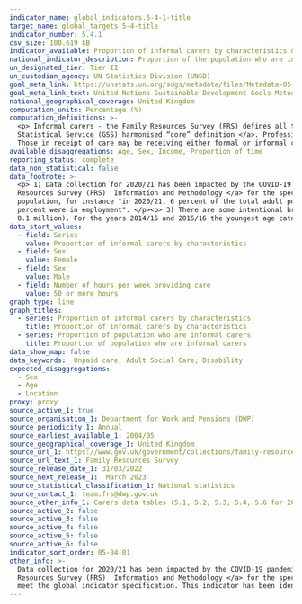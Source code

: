 ```yaml
---
indicator_name: global_indicators.5-4-1-title
target_name: global_targets.5-4-title
indicator_number: 5.4.1
csv_size: 100.619 kB
indicator_available: Proportion of informal carers by characteristics & proportion of the population who are informal carers
national_indicator_description: Proportion of the population who are informal carers, by proportion of time per day on informal care care, age and sex. Proportion of those who provide informal care, by employment status, weekly income and hours caring per week.
un_designated_tier: Tier II
un_custodian_agency: UN Statistics Division (UNSD)
goal_meta_link: https://unstats.un.org/sdgs/metadata/files/Metadata-05-04-01.pdf
goal_meta_link_text: United Nations Sustainable Development Goals Metadata (PDF 337 KB)
national_geographical_coverage: United Kingdom
computation_units: Percentage (%)
computation_definitions: >-
  <p> Informal carers - the Family Resources Survey (FRS) defines all those giving help on an informal basis (that is, not as part of a paid job) as informal carers.  This definition is consistent with the <a href="https://gss.civilservice.gov.uk/policy-store/unpaid-care/"> Government
  Statistical Service (GSS) harmonised “core” definition </a>. Professional carers can also be informal carers if giving help outside of work. What should be counted as care is not prescriptively defined but includes activities such as going shopping for someone and helping with paperwork.
  Those in receipt of care may be receiving either formal or informal care or a mixture of both.</p>
available_disaggregations: Age, Sex, Income, Proportion of time 
reporting_status: complete
data_non_statistical: false
data_footnote: >-
  <p> 1) Data collection for 2020/21 has been impacted by the COVID-19 pandemic. Please see the background relevant <a href="https://www.gov.uk/government/statistics/family-resources-survey-financial-year-2020-to-2021/family-resources-survey-background-information-and-methodology"> Family
  Resources Survey (FRS)  Information and Methodology </a> for the specific adjustments that have been made in light of the COVID impacts on the sample. </p> <p> 2) For the series "Proportion of population who are informal carers" the base population of the percentage is the total adult
  population, for instance "in 2020/21, 6 percent of the total adult population were informal carers" . For the series "Proportion of informal carers by characteristics" the base population of the percentage is all informal carers, for instance "in 2020/21, of all informal carers, 53
  percent were in employment". </p><p> 3) There are some intentional breaks in the time-series for younger age groups in the 'Proportion of informal carers by characteristics' as for some years there are missing data due to negligible estimates (populations of less than 0.5 per cent, or
  0.1 million). For the years 2014/15 and 2015/16 the youngest age category (0-15 years old) is split into two age categories. </p>
data_start_values:
  - field: Series
    value: Proportion of informal carers by characteristics
  - field: Sex
    value: Female
  - field: Sex
    value: Male
  - field: Number of hours per week providing care
    value: 50 or more hours
graph_type: line
graph_titles:
  - series: Proportion of informal carers by characteristics
    title: Proportion of informal carers by characteristics
  - series: Proportion of population who are informal carers
    title: Proportion of population who are informal carers
data_show_map: false
data_keywords:  Unpaid care; Adult Social Care; Disability 
expected_disaggregations:
  - Sex
  - Age
  - Location
proxy: proxy
source_active_1: true
source_organisation_1: Department for Work and Pensions (DWP)
source_periodicity_1: Annual
source_earliest_available_1: 2004/05
source_geographical_coverage_1: United Kingdom
source_url_1: https://www.gov.uk/government/collections/family-resources-survey--2
source_url_text_1: Family Resources Survey
source_release_date_1: 31/03/2022
source_next_release_1:  March 2023
source_statistical_classification_1: National statistics
source_contact_1: team.frs@dwp.gov.uk 
source_other_info_1: Carers data tables (5.1, 5.2, 5.3, 5.4, 5.6 for 2014/15 onwards)
source_active_2: false
source_active_3: false
source_active_4: false
source_active_5: false
source_active_6: false
indicator_sort_order: 05-04-01
other_info: >-
  Data collection for 2020/21 has been impacted by the COVID-19 pandemic. Please see the background relevant <a href="https://www.gov.uk/government/statistics/family-resources-survey-financial-year-2020-to-2021/family-resources-survey-background-information-and-methodology"> Family
  Resources Survey (FRS)  Information and Methodology </a> for the specific adjustments that have been made in light of the COVID impacts on the sample. This indicator is being used as an approximation of the UN SDG Indicator. Where possible, we will work to identify or develop UK data to
  meet the global indicator specification. This indicator has been identified in collaboration with topic experts.
---
```

